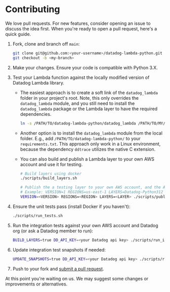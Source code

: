 # Contributing

We love pull requests. For new features, consider opening an issue to discuss the idea first. When you're ready to open a pull request, here's a quick guide.

1. Fork, clone and branch off `main`:
    ```bash
    git clone git@github.com:<your-username>/datadog-lambda-python.git
    git checkout -b <my-branch>
    ```
1. Make your changes. Ensure your code is compatible with Python 3.X. 
1. Test your Lambda function against the locally modified version of Datadog Lambda library.

   - The easiest approach is to create a soft link of the `datadog_lambda` folder in your project's root. Note, this only overrides the `datadog_lambda` module, and you still need to install the `datadog_lambda` package or the Lambda layer to have the required dependencies.

     ```bash
     ln -s /PATH/TO/datadog-lambda-python/datadog_lambda /PATH/TO/MY/PROJECT
     ```

   - Another option is to install the `datadog_lambda` module from the local folder. E.g., add `/PATH/TO/datadog-lambda-python/` to your `requirements.txt`. This approach only work in a Linux environment, because the dependency `ddtrace` utilizes the native C extension.
   - You can also build and publish a Lambda layer to your own AWS account and use it for testing.

     ```bash
     # Build layers using docker
     ./scripts/build_layers.sh

     # Publish the a testing layer to your own AWS account, and the ARN will be returned
     # Example: VERSION=1 REGIONS=us-east-1 LAYERS=Datadog-Python312 ./scripts/publish_layers.sh
     VERSION=<VERSION> REGIONS=<REGION> LAYERS=<LAYER> ./scripts/publish_layers.sh
     ```

1. Ensure the unit tests pass (install Docker if you haven't):
   ```bash
   ./scripts/run_tests.sh
   ```
1. Run the integration tests against your own AWS account and Datadog org (or ask a Datadog member to run):
   ```bash
   BUILD_LAYERS=true DD_API_KEY=<your Datadog api key> ./scripts/run_integration_tests.sh
   ```
1. Update integration test snapshots if needed:
   ```bash
   UPDATE_SNAPSHOTS=true DD_API_KEY=<your Datadog api key> ./scripts/run_integration_tests.sh
   ```
1. Push to your fork and [submit a pull request][pr].

[pr]: https://github.com/your-username/datadog-lambda-python/compare/DataDog:main...main

At this point you're waiting on us. We may suggest some changes or improvements or alternatives.
